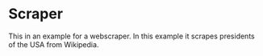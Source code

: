 # Scraper
This in an example for a webscraper. In this example it scrapes presidents of the USA from Wikipedia.
